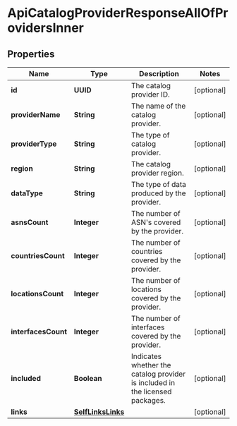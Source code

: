 

# ApiCatalogProviderResponseAllOfProvidersInner


## Properties

| Name | Type | Description | Notes |
|------------ | ------------- | ------------- | -------------|
|**id** | **UUID** | The catalog provider ID. |  [optional] |
|**providerName** | **String** | The name of the catalog provider. |  [optional] |
|**providerType** | **String** | The type of catalog provider. |  [optional] |
|**region** | **String** | The catalog provider region. |  [optional] |
|**dataType** | **String** | The type of data produced by the provider. |  [optional] |
|**asnsCount** | **Integer** | The number of ASN&#39;s covered by the provider. |  [optional] |
|**countriesCount** | **Integer** | The number of countries covered by the provider. |  [optional] |
|**locationsCount** | **Integer** | The number of locations covered by the provider. |  [optional] |
|**interfacesCount** | **Integer** | The number of interfaces covered by the provider. |  [optional] |
|**included** | **Boolean** | Indicates whether the catalog provider is included in the licensed packages. |  [optional] |
|**links** | [**SelfLinksLinks**](SelfLinksLinks.md) |  |  [optional] |



